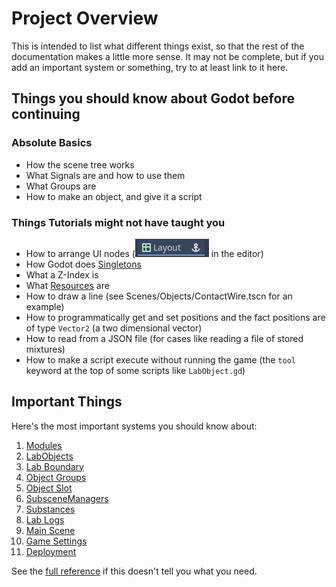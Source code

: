 # Project Overview

This is intended to list what different things exist, so that the rest of the documentation makes a little more sense. It may not be complete, but if you add an important system or something, try to at least link to it here.

## Things you should know about Godot before continuing
### Absolute Basics
- How the scene tree works
- What Signals are and how to use them
- What Groups are
- How to make an object, and give it a script
### Things Tutorials might not have taught you
- How to arrange UI nodes (![Layout Presets](layout_presets_image.png) in the editor)
- How Godot does [Singletons](https://docs.godotengine.org/en/3.5/tutorials/scripting/singletons_autoload.html)
- What a Z-Index is
- What [Resources](https://docs.godotengine.org/en/3.5/tutorials/scripting/resources.html) are
- How to draw a line (see Scenes/Objects/ContactWire.tscn for an example)
- How to programmatically get and set positions and the fact positions are of type `Vector2` (a two dimensional vector)
- How to read from a JSON file (for cases like reading a file of stored mixtures)
- How to make a script execute without running the game (the `tool` keyword at the top of some scripts like `LabObject.gd`)

## Important Things

Here's the most important systems you should know about:

1. [Modules](/docs/reference/modules.md)
2. [LabObjects](/docs/reference/labobject.md)
3. [Lab Boundary](/docs/reference/labboundary.md)
4. [Object Groups](/docs/reference/groups/index.md)
5. [Object Slot](/docs/reference/objectslot.md)
6. [SubsceneManagers](/docs/reference/subscenemanagers.md)
7. [Substances](/docs/reference/substances.md)
8. [Lab Logs](/docs/reference/lablogs.md)
9. [Main Scene](/docs/reference/mainscene.md)
10. [Game Settings](/docs/reference/gamesettings.md)
11. [Deployment](/docs/reference/deployment.md)

See the [full reference](/docs/index.md#reference) if this doesn't tell you what you need.